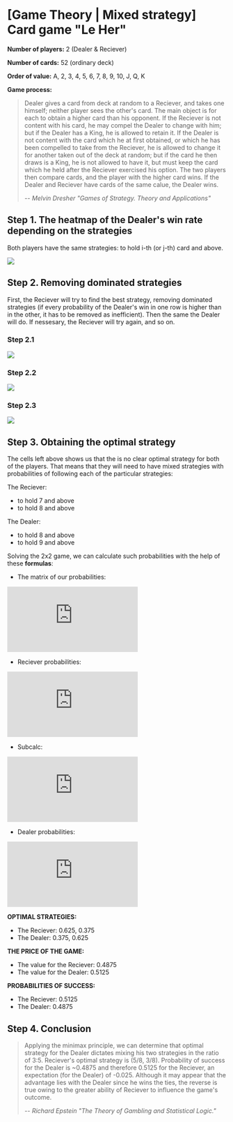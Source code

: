 # [Game Theory | Mixed strategy] Card game "Le Her"
**Number of players:** 2 (Dealer & Reciever)

**Number of cards:** 52 (ordinary deck)

**Order of value:** A, 2, 3, 4, 5, 6, 7, 8, 9, 10, J, Q, K 

**Game process:**

> Dealer gives a card from deck at random to a Reciever, and takes one himself; neither player sees the other's card. The main object is for each to obtain a higher card than his opponent. If the Reciever is not content with his card, he may compel the Dealer to change with him; but if the Dealer has a King, he is allowed to retain it. If the Dealer is not content with the card which he at first obtained, or which he has been compelled to take from the Reciever, he is allowed to change it for another taken out of the deck at random; but if the card he then draws is a King, he is not allowed to have it, but must keep the card which he held after the Reciever exercised his option. The two players then compare cards, and the player with the higher card wins. If the Dealer and Reciever have cards of the same calue, the Dealer wins.
>
> -- _Melvin Dresher "Games of Strategy. Theory and Applications"_

## Step 1. The heatmap of the Dealer's win rate depending on the strategies
Both players have the same strategies: to hold i-th (or j-th) card and above.

<img src="pictures/le_her_removing_strategies_0.png">

## Step 2. Removing dominated strategies
First, the Reciever will try to find the best strategy, removing dominated strategies (if every probability of the Dealer's win in one row is higher than in the other, it has to be removed as inefficient). Then the same the Dealer will do. If nessesary, the Reciever will try again, and so on.

### Step 2.1
<img src="pictures/le_her_removing_strategies_1.png">

### Step 2.2
<img src="pictures/le_her_removing_strategies_2.png">

### Step 2.3
<img src="pictures/le_her_removing_strategies_3.png">

## Step 3. Obtaining the optimal strategy
The cells left above shows us that the is no clear optimal strategy for both of the players. That means that they will need to have mixed strategies with probabilities of following each of the particular strategies:

The Reciever:
- to hold 7 and above
- to hold 8 and above

The Dealer:
- to hold 8 and above
- to hold 9 and above

Solving the 2x2 game, we can calculate such probabilities with the help of these **formulas**:

- The matrix of our probabilities:

![equation](https://latex.codecogs.com/gif.latex?%5Cquad%5Cquad%20%5Cbegin%7BVmatrix%7D%20a_%7B11%7D%20%26%20a_%7B12%7D%20%5C%5C%20a_%7B21%7D%20%26%20a_%7B22%7D%20%5Cend%7BVmatrix%7D)

- Reciever probabilities:

![equation](https://latex.codecogs.com/gif.latex?%5Cquad%5Cquad%20p_%7B1%7D%20%3D%20%5Cfrac%7Ba_%7B22%7D%20-%20a_%7B21%7D%7D%7Ba_%7B11%7D%20&plus;%20a_%7B22%7D%20-%20a_%7B21%7D%20-%20a_%7B12%7D%7D%20%5Cquad%5Cquad%20p_%7B2%7D%20%3D%20%5Cfrac%7Ba_%7B11%7D%20-%20a_%7B12%7D%7D%7Ba_%7B11%7D%20&plus;%20a_%7B22%7D%20-%20a_%7B21%7D%20-%20a_%7B12%7D%7D)

- Subcalc:

![equation](https://latex.codecogs.com/gif.latex?%5Cquad%5Cquad%20v%20%3D%20%5Cfrac%7Ba_%7B11%7D%20*%20a_%7B22%7D%20-%20a_%7B21%7D%20*%20a_%7B12%7D%7D%7Ba_%7B11%7D%20&plus;%20a_%7B22%7D%20-%20a_%7B21%7D%20-%20a_%7B12%7D%7D)

- Dealer probabilities:

![equation](https://latex.codecogs.com/gif.latex?%5Cquad%5Cquad%20q_%7B1%7D%20%3D%20%5Cfrac%7Bv%20-%20a_%7B12%7D%7D%7Ba_%7B11%7D%20-%20a_%7B12%7D%7D%20%5Cquad%5Cquad%20q_%7B2%7D%20%3D%20%5Cfrac%7Ba_%7B11%7D%20-%20v%7D%7Ba_%7B11%7D%20-%20a_%7B12%7D%7D)

**OPTIMAL STRATEGIES:**
- The Reciever:  0.625, 0.375
- The Dealer:    0.375, 0.625

**THE PRICE OF THE GAME:**
- The value for the Reciever:  0.4875
- The value for the Dealer:    0.5125

**PROBABILITIES OF SUCCESS:**
- The Reciever:  0.5125
- The Dealer:    0.4875

## Step 4. Conclusion

>Applying the minimax principle, we can determine that optimal strategy for the Dealer dictates mixing his two strategies in the ratio of 3:5. Reciever's optimal strategy is (5/8, 3/8). Probability of success for the Dealer is ~0.4875 and therefore 0.5125 for the Reciever, an expectation (for the Dealer) of -0.025. Although it may appear that the advantage lies with the Dealer since he wins the ties, the reverse is true owing to the greater ability of Reciever to influence the game's outcome.
>
> -- _Richard Epstein "The Theory of Gambling and Statistical Logic."_
